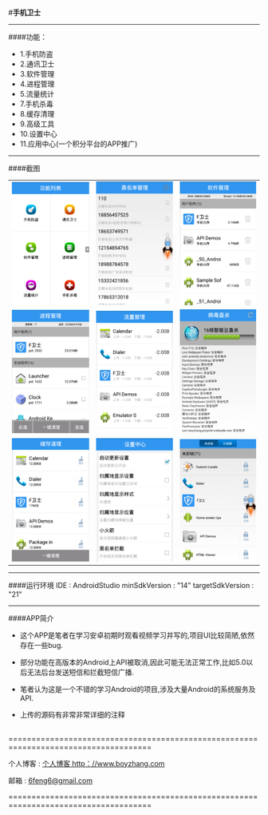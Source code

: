 #__手机卫士__
***
####功能：
- 	1.手机防盗
-	2.通讯卫士
-	3.软件管理
-	4.进程管理
-	5.流量统计
-	7.手机杀毒
-	8.缓存清理
-	9.高级工具
-	10.设置中心
-	11.应用中心(一个积分平台的APP推广)

***
####截图
<table>
<tr>
<td><img src='https://github.com/paifeng/resource/blob/master/2016-03-12_220600.png' /></td>
<td><img src='https://github.com/paifeng/resource/blob/master/2016-03-12_231356.png' /></td>
<td><img src='https://github.com/paifeng/resource/blob/master/2016-03-12_232235.png' /></td>
</tr>
<tr>
<td><img src='https://github.com/paifeng/resource/blob/master/2016-03-12_232254.png' /></td>
<td><img src='https://github.com/paifeng/resource/blob/master/2016-03-12_232308.png' /></td>
<td><img src='https://github.com/paifeng/resource/blob/master/2016-03-12_232336.png' /></td>
</tr>
<tr>
<td><img src='https://github.com/paifeng/resource/blob/master/2016-03-12_232353.png' /></td>
<td><img src='https://github.com/paifeng/resource/blob/master/2016-03-12_232422.png' /></td>
<td><img src='https://github.com/paifeng/resource/blob/master/2016-03-12_232522.png' /></td>
</tr>
</table>

***
####运行环境
		IDE : AndroidStudio
		minSdkVersion : "14"
		targetSdkVersion : "21"
***
####APP简介
>
-	这个APP是笔者在学习安卓初期时观看视频学习并写的,项目UI比较简陋,依然存在一些bug.
>
-	部分功能在高版本的Android上API被取消,因此可能无法正常工作,比如5.0以后无法后台发送短信和拦截短信广播.
>
-	笔者认为这是一个不错的学习Android的项目,涉及大量Android的系统服务及API.
>
-	上传的源码有非常非常详细的注释


##
=====================================================================================

个人博客 : <a href='http：//www.boyzhang.com'>个人博客 http：//www.boyzhang.com</a>
 
邮箱	 : 6feng6@gmail.com

=====================================================================================
